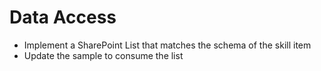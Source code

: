 # Data Access

- Implement a SharePoint List that matches the schema of the skill item
- Update the sample to consume the list
